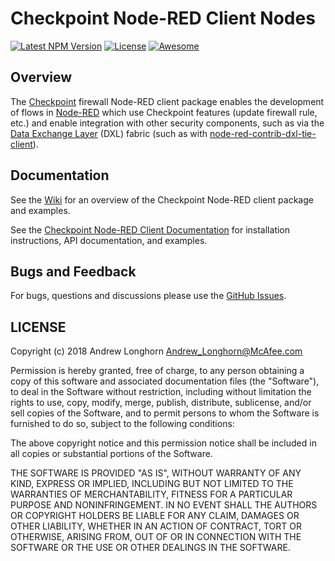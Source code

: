 # Checkpoint Node-RED Client Nodes
[![Latest NPM Version](https://img.shields.io/npm/v/Anamico/node-red-contrib-checkpoint.svg)](https://www.npmjs.com/package/Anamico/node-red-contrib-checkpoint)
[![License](https://img.shields.io/github/license/Anamico/node-red-contrib-checkpoint.svg)](https://github.com/Anamico/node-red-contrib-checkpoint/blob/master/LICENSE)
[![Awesome](https://img.shields.io/badge/awesome-true-green.svg)](https://github.com/Anamico/node-red-contrib-checkpoint)

## Overview

The [Checkpoint](https://www.checkpoint.com/products/next-generation-firewall/)
firewall Node-RED client package enables the development of flows in
[Node-RED](https://nodered.org/) which use Checkpoint features (update firewall rule, etc.) and enable integration with other security components, such as via the
[Data Exchange Layer](http://www.mcafee.com/us/solutions/data-exchange-layer.aspx) (DXL) fabric (such as with [node-red-contrib-dxl-tie-client](https://flows.nodered.org/node/@opendxl/node-red-contrib-dxl-tie-client)).

## Documentation

See the [Wiki](https://github.com/Anamico/node-red-contrib-checkpoint/wiki)
for an overview of the Checkpoint Node-RED client package and examples.

See the
[Checkpoint Node-RED Client Documentation](https://opendxl.github.io/node-red-contrib-checkpoint/jsdoc/)
for installation instructions, API documentation, and examples.

## Bugs and Feedback

For bugs, questions and discussions please use the
[GitHub Issues](https://github.com/Anamico/node-red-contrib-checkpoint/issues).

## LICENSE

Copyright (c) 2018 Andrew Longhorn <Andrew_Longhorn@McAfee.com>

Permission is hereby granted, free of charge, to any person obtaining a copy
of this software and associated documentation files (the "Software"), to deal
in the Software without restriction, including without limitation the rights
to use, copy, modify, merge, publish, distribute, sublicense, and/or sell
copies of the Software, and to permit persons to whom the Software is
furnished to do so, subject to the following conditions:

The above copyright notice and this permission notice shall be included in all
copies or substantial portions of the Software.

THE SOFTWARE IS PROVIDED "AS IS", WITHOUT WARRANTY OF ANY KIND, EXPRESS OR
IMPLIED, INCLUDING BUT NOT LIMITED TO THE WARRANTIES OF MERCHANTABILITY,
FITNESS FOR A PARTICULAR PURPOSE AND NONINFRINGEMENT. IN NO EVENT SHALL THE
AUTHORS OR COPYRIGHT HOLDERS BE LIABLE FOR ANY CLAIM, DAMAGES OR OTHER
LIABILITY, WHETHER IN AN ACTION OF CONTRACT, TORT OR OTHERWISE, ARISING FROM,
OUT OF OR IN CONNECTION WITH THE SOFTWARE OR THE USE OR OTHER DEALINGS IN THE
SOFTWARE.

